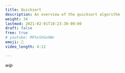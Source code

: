 ```yaml
---
title: Quicksort
description: An overview of the quicksort algorithm
weight: 34
lastmod: 2021-02-01T10:23:30-09:00
draft: false
free: true
# youtube: MFhxShGxHWc
emoji: 🎲
video_length: 4:12

---
```


_wip_